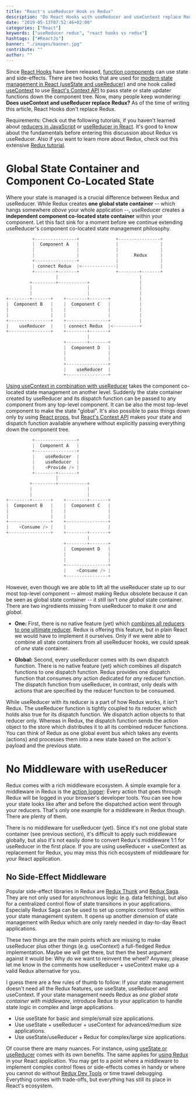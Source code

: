 ```yaml
---
title: "React's useReducer Hook vs Redux"
description: "Do React Hooks with useReducer and useContext replace Redux? Since React Hooks were released in React, developers are wondering whether they still need Redux for their React application ..."
date: "2019-05-13T07:52:46+02:00"
categories: ["React"]
keywords: ["useReducer redux", "react hooks vs redux"]
hashtags: ["#ReactJs"]
banner: "./images/banner.jpg"
contribute: ""
author: ""
---
```


<Sponsorship />

Since [React Hooks](/react-hooks/) have been released, [function components](/react-function-component/) can use state and side-effects. There are two hooks that are used for [modern state management in React (useState and useReducer)](/react-state) and one hook called [useContext](/react-usecontext-hook) to use [React's Context API](/react-context/) to pass state or state updater functions down the component tree. Now, many people keep wondering: **Does useContext and useReducer replace Redux?** As of the time of writing this article, React Hooks don't replace Redux.

Requirements: Check out the following tutorials, if you haven't learned about [reducers in JavaScript](/javascript-reducer/) or [useReducer in React](/react-usereducer-hook/). It's good to know about the fundamentals before entering this discussion about Redux vs useReducer. Also if you want to learn more about Redux, check out this extensive [Redux tutorial](/react-redux-tutorial/).

# Global State Container and Component Co-Located State

Where your state is managed is a crucial difference between Redux and useReducer. While Redux creates **one global state container** -- which hangs somewhere *above* your whole application --, useReducer creates a **independent component co-located state container** within your component. Let this fact sink for a moment before we continue extending useReducer's component co-located state management philosophy.

```javascript
          +----------------+              +----------------+
          |  Component A   |              |                |
          |                |              |                |
          |                |              |      Redux     |
          +----------------+              |                |
          | connect Redux  |<-------------|                |
          +--------+-------+              +--------+-------+
                   |                               |
         +---------+-----------+                   |
         |                     |                   |
         |                     |                   |
+--------+-------+    +--------+-------+           |
|  Component B   |    |  Component C   |           |
|                |    |                |           |
|                |    |                |           |
+----------------+    +----------------+           |
|    useReducer  |    | connect Redux  |<----------+
+----------------+    +--------+-------+
                               |
                      +--------+-------+
                      |  Component D   |
                      |                |
                      |                |
                      +----------------+
                      |    useReducer  |
                      +----------------+
```

[Using useContext in combination with useReducer](/react-state-usereducer-usestate-usecontext/) takes the component co-located state management on another level. Suddenly the state container created by useReducer and its dispatch function can be passed to any component from any top-level component. It can be also the most top-level component to make the state "global". It's also possible to pass things down only by using [React props](/react-pass-props-to-component/), but [React's Context API](/react-context/) makes your state and dispatch function available anywhere without explicitly passing everything down the component tree.

```javascript
          +----------------+
          |  Component A   |
          +----------------+
          |    useReducer  |
          |    useReducer  |
          |    <Provide /> |
          +--------+-------+
                   |
         +---------+-----------+
         |                     |
         |                     |
+--------+-------+    +--------+-------+
|  Component B   |    |  Component C   |
|                |    |                |
|                |    |                |
+----------------+    +----------------+
|    <Consume /> |    |                |
+----------------+    +--------+-------+
                               |
                      +--------+-------+
                      |  Component D   |
                      |                |
                      |                |
                      +----------------+
                      |    <Consume /> |
                      +----------------+
```

However, even though we are able to lift all the useReducer state up to our most top-level component -- almost making Redux obsolete because it can be seen as global state container -- it still isn't *one global* state container. There are two ingredients missing from useReducer to make it *one* and *global*.

* **One:** First, there is no native feature (yet) which [combines all reducers to one ultimate reducer](https://redux.js.org/api/combinereducers). Redux is offering this feature, but in plain React we would have to implement it ourselves. Only if we were able to combine all state containers from all useReducer hooks, we could speak of *one* state container.

* **Global:** Second, every useReducer comes with its own dispatch function. There is no native feature (yet) which combines all dispatch functions to one dispatch function. Redux provides one dispatch function that consumes *any* action dedicated for *any* reducer function. The dispatch function from useReducer, in contrast, only deals with actions that are specified by the reducer function to be consumed.

While useReducer with its reducer is a part of how Redux works, it isn't Redux. The useReducer function is tightly coupled to its reducer which holds also true for its dispatch function. We dispatch action objects to that reducer only. Whereas in Redux, the dispatch function sends the action object to the store which distributes it to all its combined reducer functions. You can think of Redux as one global event bus which takes any events (actions) and processes them into a new state based on the action's payload and the previous state.

# No Middleware with useReducer

Redux comes with a rich middleware ecosystem. A simple example for a middleware in Redux is the [action logger](https://github.com/LogRocket/redux-logger): Every action that goes through Redux will be logged in your browser's developer tools. You can see how your state looks like after and before the dispatched action went through your reducers. That's only one example for a middleware in Redux though. There are plenty of them.

There is no middleware for useReducer (yet). Since it's not one global state container (see previous section), it's difficult to apply such middleware globally, but also it's not easily done to convert Redux's middleware 1:1 for useReducer in the first place. If you are using useReducer + useContext as replacement for Redux, you may miss this rich ecosystem of middleware for your React application.

## No Side-Effect Middleware

Popular side-effect libraries in Redux are [Redux Thunk](https://github.com/reduxjs/redux-thunk) and [Redux Saga](https://github.com/redux-saga/redux-saga). They are not only used for asynchronous logic (e.g. data fetching), but also for a centralized control flow of state transitions in your applications. Especially Redux Saga can be used to set up complex control flows within your state management system. It opens up another dimension of state management with Redux which are only rarely needed in day-to-day React applications.

<Divider />

These two things are the main points which are missing to make useReducer plus other things (e.g. useContext) a full-fledged Redux implementation. Maybe we will get there, but then the best argument against it would be: Why do we want to reinvent the wheel? Anyway, please let me know in the comments how useReducer + useContext make up a valid Redux alternative for you.

I guess there are a few rules of thumb to follow: If your state management doesn't need all the Redux features, use useState, useReducer and useContext. If your state management needs Redux as *one global state container with middleware*, introduce Redux to your application to handle state logic in complex and large applications.

* Use useState for basic and simple/small size applications.
* Use useState + useReducer + useContext for advanced/medium size applications.
* Use useState/useReducer + Redux for complex/large size applications.

Of course there are many nuances. For instance, using [useState or useReducer](/react-usereducer-vs-usestate) comes with its own benefits. The same applies for [using Redux](/learn-react-before-using-redux/) in your React application. You may get to a point where a middleware to implement complex control flows or side-effects comes in handy or where you cannot do without [Redux Dev Tools](https://github.com/reduxjs/redux-devtools) or time travel debugging. Everything comes with trade-offs, but everything has still its place in React's ecosystem.

